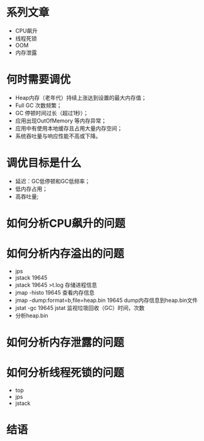 # 系列文章

- CPU飙升
- 线程死锁
- OOM
- 内存泄露


# 何时需要调优

- Heap内存（老年代）持续上涨达到设置的最大内存值；
- Full GC 次数频繁；
- GC 停顿时间过长（超过1秒）；
- 应用出现OutOfMemory 等内存异常；
- 应用中有使用本地缓存且占用大量内存空间；
- 系统吞吐量与响应性能不高或下降。

# 调优目标是什么

- 延迟：GC低停顿和GC低频率；
- 低内存占用；
- 高吞吐量;

# 如何分析CPU飙升的问题

# 如何分析内存溢出的问题

- jps
- jstack 19645
- jstack 19645 >t.log 存储进程信息
- jmap -histo 19645 查看内存信息
- jmap -dump:format=b,file=heap.bin 19645 dump内存信息到heap.bin文件
- jstat -gc 19645 jstat 监视垃圾回收（GC）时间，次数
- 分析heap.bin

# 如何分析内存泄露的问题

# 如何分析线程死锁的问题

- top
- jps
- jstack


# 结语
